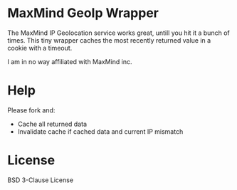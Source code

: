 MaxMind GeoIp Wrapper
====

The MaxMind IP Geolocation service works great, untill you hit it a bunch of times.  This tiny wrapper caches the most recently returned value in a cookie with a timeout.

I am in no way affiliated with MaxMind inc.

Help
=
Please fork and:  
 - Cache all returned data  
 - Invalidate cache if cached data and current IP mismatch

License
=

BSD 3-Clause License




